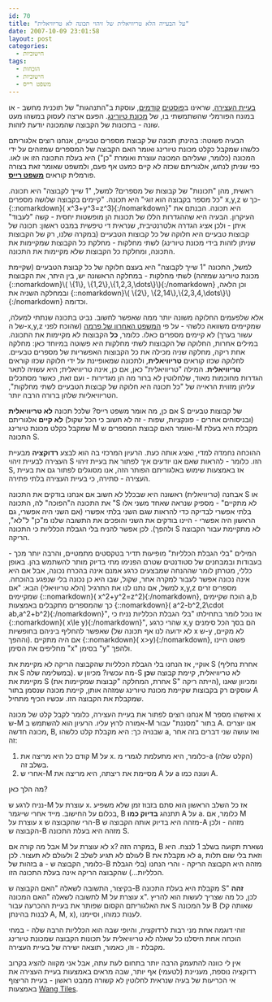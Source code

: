 ```yaml
---
id: 70
title: "על הבעייה הלא טריוויאלית של זיהוי תכונה לא טריוויאלית"
date: 2007-10-09 23:01:58
layout: post
categories: 
  - חישוביות
tags: 
  - הוכחות
  - חישוביות
  - משפט רייס
---
```

<a href="http://he.wikipedia.org/wiki/%D7%91%D7%A2%D7%99%D7%99%D7%AA_%D7%94%D7%A2%D7%A6%D7%99%D7%A8%D7%94">בעיית העצירה</a>, שראינו ב<a href="http://www.gadial.net/?p=64">פוסטים</a> <a href="http://www.gadial.net/?p=65">קודמים</a>, עוסקת ב"התנהגות" של תוכנית מחשב - או במונח הפורמלי שהשתמשתי בו, של <a href="http://he.wikipedia.org/wiki/%D7%9E%D7%9B%D7%95%D7%A0%D7%AA_%D7%98%D7%99%D7%95%D7%A8%D7%99%D7%A0%D7%92">מכונת טיורינג</a>. הפעם ארצה לעסוק במשהו מעט שונה - בתכונות של הקבוצה שהמכונה יודעת לזהות.

הבעיה פשוטה: בהינתן תכונה של קבוצת מספרים טבעיים, אנחנו רוצים אלגוריתם כלשהו שמקבל כקלט מכונת טיורינג ואומר האם הקבוצה של המספרים שמזוהים על ידי המכונה (כלומר, שעליהם המכונה עוצרת ואומרת "כן") היא בעלת התכונה הזו או לאו. כפי שניתן לנחש, אלגוריתם שכזה לא קיים כמעט אף פעם, ולמשפט שאומר זאת בצורה פורמלית קוראים <a href="http://he.wikipedia.org/wiki/%D7%9E%D7%A9%D7%A4%D7%98_%D7%A8%D7%99%D7%99%D7%A1"><strong>משפט רייס</strong></a>.

ראשית, מהן "תכונות" של קבוצות של מספרים? למשל, "1 שייך לקבוצה" היא תכונה. "כל מספר בקבוצה הוא זוגי" היא תכונה. "קיימים בקבוצה שלושה מספרים x,y,z כך ש-{::nomarkdown}\( x^3+y^3=z^3\){:/nomarkdown}" היא תכונה. הבנתם את העיקרון. הבעיה היא שההגדרות הללו של תכונות הן מופשטות יחסית - קשה "לעבוד" איתן - ולכן אציג הגדרה אלטרנטיבית, שנראית די טיפשית במבט ראשון: תכונה של קבוצות טבעיים היא חלוקה של כל קבוצות הטבעיים (במקרה שלנו, רק של הקבוצות שניתן לזהות בידי מכונת טיורינג) לשתי מחלקות - מחלקת כל הקבוצות שמקיימות את התכונה, ומחלקת כל הקבוצות שלא מקיימות את התכונה.
<p dir="ltr">למשל, התכונה "1 שייך לקבוצה" היא בעצם חלוקה של כל קבוצת הטבעיים (שקיימת מכונת טיורינג שמזהה) לשתי מחלקות - במחלקה הראשונה יש, בין היתר, את הקבוצות {::nomarkdown}\( \{1\}, \{1,2\},\{1,2,3,\dots\}\){:/nomarkdown} וכן הלאה, ובמחלקה השניה את {::nomarkdown}\( \{2\}, \{2,14\},\{2,3,4,\dots\}\){:/nomarkdown} וכדומה.</p>
אלא שלפעמים החלוקה משונה יותר ממה שאפשר לחשוב. נביט בתכונה שנתתי למעלה, של ה-x,y,z שמקיימים משוואה כלשהי - על פי <a href="http://he.wikipedia.org/wiki/%D7%94%D7%9E%D7%A9%D7%A4%D7%98_%D7%94%D7%90%D7%97%D7%A8%D7%95%D7%9F_%D7%A9%D7%9C_%D7%A4%D7%A8%D7%9E%D7%94">המשפט האחרון של פרמה</a> (שהוכח לפני עשור בערך) לא קיימים מספרים כאלו. כלומר, <strong>כל</strong> הקבוצות לא מקיימות את התכונה. במילים אחרות, החלוקה של הקבוצות לשתי מחלקות היא פשוטה במיוחד כאן: מחלקה אחת ריקה, מחלקה שניה מכילה את כל הקבוצות האפשריות של מספרים טבעיים. לחלוקה שכזו קוראים <strong>טריוויאלית</strong>, ולתכונה שמאופיינת על ידי חלוקה שכזו קוראים <strong>טריוויאלית</strong>. המילה "טריוויאלית" כאן, אם כן, אינה טריוויאלית; היא עשויה לתאר הגדרות מחוכמות מאוד, שלחלוטין לא ברור מה הן מגדירות - ועם זאת, כאשר מסתכלים עליהן מזווית הראייה של "כל תכונה היא חלוקה של קבוצות הטבעיים לשתי מחלקות", הטריוויאליות שלהן ברורה הרבה יותר.

אם כן, מה אומר משפט רייס? שלכל תכונה <strong>לא טריוויאלית</strong> S של קבוצות טבעיים (ובניסוחים אחרים - פונקציות, שפות - זה לא חשוב כי הכל שקול) <strong>לא קיים</strong> אלגוריתם שמקבל כקלט מכונת טיורינג M ואומר האם קבוצת המספרים ש-M מקבלת היא בעלת התכונה S.

ההוכחה נחמדה למדי, ואציג אותה כעת. הרעיון המרכזי בה הוא לבצע <strong>רדוקציה</strong> מבעיית העצירה לבעיית זיהוי S הזו. כלומר - להראות שאם אנו יודעים איך לפתור את בעיית זיהוי S, אז באמצעות שימוש באלגוריתם הפותר הזה, אנו מסוגלים לפתור גם את בעיית העצירה - סתירה, כי בעיית העצירה בלתי פתירה.

אבחנה (טריוויאלית) ראשונה היא שבכלל לא חשוב אם אנחנו בודקים את התכונה S או את התכונה ה"הפוכה" לה, התכונה "S לא מתקיים" - מספיק שנראה שאחד משני אלו בלתי אפשרי לבדיקה כדי להראות שגם השני בלתי אפשרי (אם השני היה אפשרי, גם הראשון היה אפשרי - היינו בודקים את השני והופכים את התשובה שלנו מ"כן" ל"לא", ולהפך). לכן אפשר להניח בלי הגבלת הכלליות כי התכונה S לא מתקיימת עבור הקבוצה הריקה.

המילים "בלי הגבלת הכלליות" מופיעות תדיר בטקסטים מתמטיים, והרבה יותר מכך - בעבודות ובמבחנים של סטודנטים שטרם הפנימו מתי בדיוק מותר להשתמש בהן. באופן כללי, מטרתן לומר שההנחה שמבצעים כרגע אמנם אינה בהכרח נכונה, אבל אם היא אינה נכונה אפשר לעבור למקרה אחר, שקול, שבו היא כן נכונה בלי שנפגע בהוכחה. למשל, אם נתנו לנו את התרגיל (הלא טריוויאלי) הבא: "אם x,y,z מספרים זרים שמקיימים {::nomarkdown}\( x^2+y^2=z^2\){:/nomarkdown}, הוכח שקיימים a,b כך שהמספרים מתקבלים באמצעות {::nomarkdown}\( a^2-b^2,2\cdot ab,a^2+b^2\){:/nomarkdown}", אז נוכל לומר בתחילתו "בלי הגבלת הכלליות נניח כי {::nomarkdown}\( x\le y\){:/nomarkdown}", שהרי כרגע x,y הם בסך הכל סימנים שאפשר להחליף ביניהם בחופשיות (לא ידועה לנו אף תכונה של x ש-y לא מקיים, וההפך). אם היה מתקיים {::nomarkdown}\( x&gt;y\){:/nomarkdown}, פשוט היינו מחליפים את הסימן "x" בסימן "y" ולהפך.

אוקיי, אז הנחנו בלי הגבלת הכלליות שהקבוצה הריקה לא מקיימת את S (אחרת נחליף את S במשלימה שלה). מה עכשיו? מכיוון ש-S לא טריוויאלית, קיימת קבוצה ש<strong>כן</strong> מקיימת את S (אחרת, המחלקה "קבוצות שמקיימות את S" הייתה ריקה), ומכיוון שאנו עוסקים רק בקבוצות שקיימת מכונת טיורינג שמזהה אותן, קיימת מכונה שנסמן בתור A שמקבלת את הקבוצה הזו. עכשיו הכיף מתחיל.

אנחנו רוצים לפתור את בעיית העצירה, כלומר לקבל קלט של מכונה M ואיזשהו מספר x ש-M אמורה לרוץ עליו. הרעיון הוא להשתמש ב-M בתור "מסננת" עבור A. אנו יוצרים מכונה חדשה, B, שבנויה כך: היא מקבלת קלט כלשהו a, ואז עושה שני דברים בזה אחר זה:
<ol>
	<li>קודם כל היא מריצה את M על x. כלומר, היא מתעלמת לגמרי מ-a (הקלט שלה) בשלב זה.</li>
	<li>אחרי ש-M מסיימת את ריצתה, היא מריצה את A על a ועונה כמו A.</li>
</ol>
מה הלך כאן?

נניח לרגע ש-M עוצרת על x. אז כל השלב הראשון הוא סתם בזבוז זמן שלא משפיע בכלום על החישוב. מייד אחרי שייגמר, B תתנהג <strong>בדיוק כמו </strong>A על a. כלומר, אם M עוצרת על x הרי שהקבוצה ש-B מזהה היא בדיוק אותה הקבוצה ש-A מזהה - ולכן הקבוצה ש-B מזהה היא בעלת התכונה S.

אבל מה קורה אם M לא עוצרת על x? במקרה הזה, B נשארת תקועה בשלב 1 לנצח. היא לעולם לא תגיע לשלב 2 ולעולם לא תעצור. לכן B לא מקבלת את a, וזאת בלי שום תלות בזהות של a - כלומר, הקבוצה ש-B מזהה היא הקבוצה הריקה - והרי הנחנו (בלי הגבלת הכלליות...) שהקבוצה הריקה אינה בעלת התכונה הזו.

בקיצור, התשובה לשאלה "האם הקבוצה ש-B מקבלת היא בעלת התכונה S" <strong>זהה</strong> לתשובה לשאלה "האם המכונה M עוצרת על x". לכן, כל מה שצריך לעשות הוא להריץ את האלגוריתם הקסום שפותר את בעיית ההכרעה עבור S על המכונה B (שאותה קל לבנות בהינתן A, M, x), לענות כמוהו, וסיימנו.

זוהי דוגמה אחת מני רבות לרדוקציה, והיופי שבה הוא הכלליות הרבה שלה - במחי הוכחה אחת חיסלנו כל שאלה לא טריוויאלית על תכונות הקבוצה שמכונת טיורינג מקבלת - וזו, כאמור, תוצאה ישירה של בעיית העצירה.

אין לי כוונה להתעמק הרבה יותר בתחום לעת עתה, אבל אני מקווה להציג בקרוב רדוקציה נוספת, מעניינת (לטעמי) אף יותר, שבה מראים באמצעות בעיית העצירה את אי הכריעות של בעיה שנראית לחלוטין לא קשורה ממבט ראשון - בעיית הריצוף באמצעות <a href="http://en.wikipedia.org/wiki/Wang_tile">Wang Tiles</a>.
